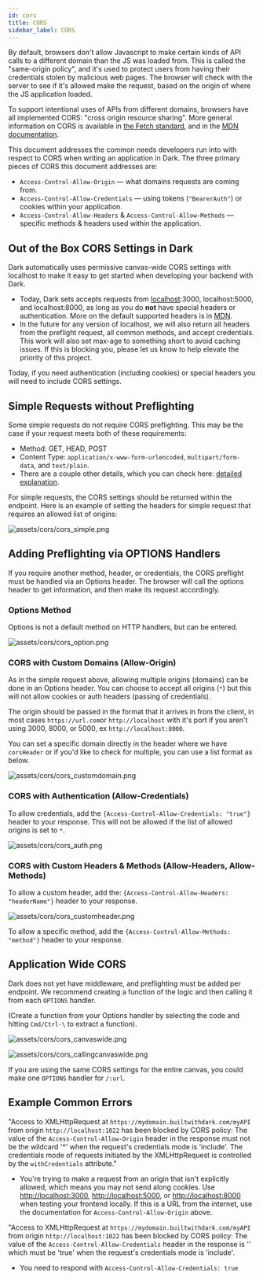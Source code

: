 ```yaml
---
id: cors
title: CORS
sidebar_label: CORS
---
```


By default, browsers don't allow Javascript to make certain kinds of API calls to a different domain than the JS was loaded from. This is called the "same-origin policy", and it's used to protect users from having their credentials stolen by malicious web pages. The browser will check with the server to see if it's allowed make the request, based on the origin of where the JS application loaded.

To support intentional uses of APIs from different domains, browsers have all implemented CORS: "cross origin resource sharing". More general information on CORS is available in [the Fetch standard](https://fetch.spec.whatwg.org/#http-cors-protocol), and in the [MDN documentation](https://developer.mozilla.org/en-US/docs/Web/HTTP/CORS).

This document addresses the common needs developers run into with respect to CORS when writing an application in Dark. The three primary pieces of CORS this document addresses are:

- `Access-Control-Allow-Origin` — what domains requests are coming from.
- `Access-Control-Allow-Credentials` — using tokens (`"BearerAuth"`) or cookies within your application.
- `Access-Control-Allow-Headers` & `Access-Control-Allow-Methods` — specific methods & headers used within the application.

## Out of the Box CORS Settings in Dark

Dark automatically uses permissive canvas-wide CORS settings with localhost to make it easy to get started when developing your backend with Dark.

- Today, Dark sets accepts requests from [localhost](http://localhost):3000, localhost:5000, and localhost:8000, as long as you do **not** have special headers or authentication. More on the default supported headers is in [MDN](https://developer.mozilla.org/en-US/docs/Web/HTTP/CORS).
- In the future for any version of localhost, we will also return all headers from the preflight request, all common methods, and accept credentials. This work will also set max-age to something short to avoid caching issues. If this is blocking you, please let us know to help elevate the priority of this project.

Today, if you need authentication (including cookies) or special headers you will need to include CORS settings.

## Simple Requests without Preflighting

Some simple requests do not require CORS preflighting. This may be the case if your request meets both of these requirements:

- Method: GET, HEAD, POST
- Content Type: `application/x-www-form-urlencoded`, `multipart/form-data`, and `text/plain`.
- There are a couple other details, which you can check here: [detailed explanation](https://developer.mozilla.org/en-US/docs/Web/HTTP/CORS#Simple_requests).

For simple requests, the CORS settings should be returned within the endpoint. Here is an example of setting the headers for simple request that requires an allowed list of origins:

![assets/cors/cors_simple.png](assets/cors/cors_simple.png)

## Adding Preflighting via OPTIONS Handlers

If you require another method, header, or credentials, the CORS preflight must be handled via an Options header. The browser will call the options header to get information, and then make its request accordingly.

### Options Method

Options is not a default method on HTTP handlers, but can be entered.

![assets/cors/cors_option.png](assets/cors/cors_option.png)

### CORS with Custom Domains (Allow-Origin)

As in the simple request above, allowing multiple origins (domains) can be done in an Options header. You can choose to accept all origins (`*`) but this will not allow cookies or auth headers (passing of credentials).

The origin should be passed in the format that it arrives in from the client, in most cases `https://url.com`or `http://localhost` with it's port if you aren't using 3000, 8000, or 5000, ex `http://localhost:8000`.

You can set a specific domain directly in the header where we have `corsHeader` or if you'd like to check for multiple, you can use a list format as below.

![assets/cors/cors_customdomain.png](assets/cors/cors_customdomain.png)

### CORS with Authentication (Allow-Credentials)

To allow credentials, add the `{Access-Control-Allow-Credentials: "true"}` header to your response. This will not be allowed if the list of allowed origins is set to `*`.

![assets/cors/cors_auth.png](assets/cors/cors_auth.png)

### CORS with Custom Headers & Methods (Allow-Headers, Allow-Methods)

To allow a custom header, add the: `{Access-Control-Allow-Headers: "headerName"}` header to your response.

![assets/cors/cors_customheader.png](assets/cors/cors_customheader.png)

To allow a specific method, add the `{Access-Control-Allow-Methods: "method"}` header to your response.

## Application Wide CORS

Dark does not yet have middleware, and preflighting must be added per endpoint. We recommend creating a function of the logic and then calling it from each `OPTIONS` handler.

(Create a function from your Options handler by selecting the code and hitting `Cmd/Ctrl-\` to extract a function).

![assets/cors/cors_canvaswide.png](assets/cors/cors_canvaswide.png)

![assets/cors/cors_callingcanvaswide.png](assets/cors/cors_callingcanvaswide.png)

If you are using the same CORS settings for the entire canvas, you could make one `OPTIONS` handler for `/:url`.

## Example Common Errors

"Access to XMLHttpRequest at `https://mydomain.builtwithdark.com/myAPI` from origin `http://localhost:1022` has been blocked by CORS policy: The value of the `Access-Control-Allow-Origin` header in the response must not be the wildcard '\*' when the request's credentials mode is 'include'. The credentials mode of requests initiated by the XMLHttpRequest is controlled by the `withCredentials` attribute."

- You're trying to make a request from an origin that isn't explicitly allowed, which means you may not send along cookies. Use [http://localhost:3000](http://localhost:3000/), [http://localhost:5000](http://localhost:5000/), or [http://localhost:8000](http://localhost:8000/) when testing your frontend locally. If this is a URL from the internet, use the documentation for `Access-Control-Allow-Origin` above.

"Access to XMLHttpRequest at `https://mydomain.builtwithdark.com/myAPI` from origin `http://localhost:1022` has been blocked by CORS policy: The value of the `Access-Control-Allow-Credentials` header in the response is '' which must be 'true' when the request's credentials mode is 'include'.

- You need to respond with `Access-Control-Allow-Credentials: true`
